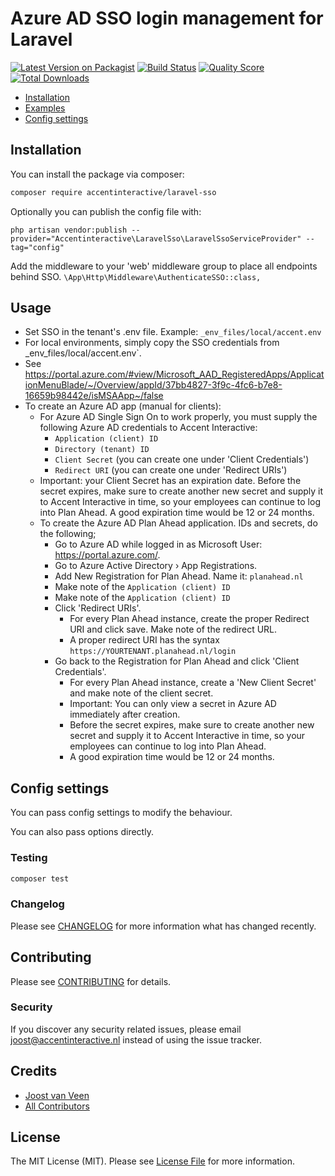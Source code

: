 # Azure AD SSO login management for Laravel

[![Latest Version on Packagist](https://img.shields.io/packagist/v/accentinteractive/laravel-logcleaner.svg?style=flat-square)](https://packagist.org/packages/accentinteractive/laravel-logcleaner)
[![Build Status](https://img.shields.io/travis/accentinteractive/laravel-logcleaner/master.svg?style=flat-square)](https://travis-ci.org/accentinteractive/laravel-logcleaner)
[![Quality Score](https://img.shields.io/scrutinizer/g/accentinteractive/laravel-logcleaner.svg?style=flat-square)](https://scrutinizer-ci.com/g/accentinteractive/laravel-logcleaner)
[![Total Downloads](https://img.shields.io/packagist/dt/accentinteractive/laravel-logcleaner.svg?style=flat-square)](https://packagist.org/packages/accentinteractive/laravel-logcleaner)

- [Installation](#installation) 
- [Examples](#usage) 
- [Config settings](#config-settings)

## Installation

You can install the package via composer:

```bash
composer require accentinteractive/laravel-sso
```

Optionally you can publish the config file with:
```
php artisan vendor:publish --provider="Accentinteractive\LaravelSso\LaravelSsoServiceProvider" --tag="config"
```

Add the middleware to your 'web' middleware group to place all endpoints behind SSO.
`\App\Http\Middleware\AuthenticateSSO::class,`


## Usage

- Set SSO in the tenant's .env file. Example: `_env_files/local/accent.env`
- For local environments, simply copy the SSO credentials from _env_files/local/accent.env`.
- See https://portal.azure.com/#view/Microsoft_AAD_RegisteredApps/ApplicationMenuBlade/~/Overview/appId/37bb4827-3f9c-4fc6-b7e8-16659b98442e/isMSAApp~/false
- To create an Azure AD app (manual for clients):
    - For Azure AD Single Sign On to work properly, you must supply the following Azure AD credentials to Accent Interactive:
        - `Application (client) ID`
        - `Directory (tenant) ID`
        - `Client Secret` (you can create one under 'Client Credentials')
        - `Redirect URI` (you can create one under 'Redirect URIs')
    - Important: your Client Secret has an expiration date. Before the secret expires, make sure to create another new secret and supply it to Accent Interactive in time, so your employees can continue to log into Plan Ahead. A good expiration time would be 12 or 24 months.
    - To create the Azure AD Plan Ahead application. IDs and secrets, do the following;
        - Go to Azure AD while logged in as Microsoft User: https://portal.azure.com/.
        - Go to Azure Active Directory › App Registrations.
        - Add New Registration for Plan Ahead. Name it: `planahead.nl`
        - Make note of the `Application (client) ID`
        - Make note of the `Application (client) ID`
        - Click 'Redirect URIs'.
            - For every Plan Ahead instance, create the proper Redirect URI and click save. Make note of the redirect URL.
            - A proper redirect URI has the syntax `https://YOURTENANT.planahead.nl/login`
        - Go back to the Registration for Plan Ahead and click 'Client Credentials'.
            - For every Plan Ahead instance, create a 'New Client Secret' and make note of the client secret.
            - Important: You can only view a secret in Azure AD immediately after creation.
            - Before the secret expires, make sure to create another new secret and supply it to Accent Interactive in time, so your employees can continue to log into Plan Ahead.
            - A good expiration time would be 12 or 24 months.

## Config settings
You can pass config settings to modify the behaviour.

You can also pass options directly. 

### Testing

``` bash
composer test
```

### Changelog

Please see [CHANGELOG](CHANGELOG.md) for more information what has changed recently.

## Contributing

Please see [CONTRIBUTING](CONTRIBUTING.md) for details.

### Security

If you discover any security related issues, please email joost@accentinteractive.nl instead of using the issue tracker.

## Credits

- [Joost van Veen](https://github.com/accentinteractive)
- [All Contributors](../../contributors)

## License

The MIT License (MIT). Please see [License File](LICENSE.md) for more information.
